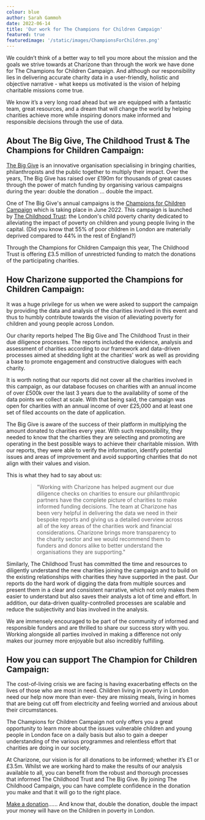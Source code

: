 ```yaml
---
colour: blue
author: Sarah Gammoh
date: 2022-06-14
title: 'Our work for The Champions for Children Campaign'
featured: true
featuredimage: '/static/images/ChampionsForChildren.png'
---
```


We couldn’t think of a better way to tell you more about the mission and the goals we strive towards at Charizone than through the work we have done for The Champions for Children Campaign. And although our responsibility lies in delivering accurate charity data in a user-friendly, holistic and objective narrative  - what keeps us motivated is the vision of helping charitable missions come true.

We know it’s a very long road ahead but we are equipped with a fantastic team, great resources, and a dream that will change the world by helping charities achieve more while inspiring donors make informed and responsible decisions through the use of data.

## About The Big Give, The Childhood Trust & The Champions for Children Campaign:

[The Big Give](https://donate.thebiggive.org.uk/) is an innovative organisation specialising in bringing charities, philanthropists and the public together to multiply their impact. Over the years, The Big Give has raised over &pound;190m for thousands of great causes through the power of match funding by organising various campaigns during the year: double the donation &mldr; double the impact.

One of The Big Give's annual campaigns is the [Champions for Children Campaign](https://donate.thebiggive.org.uk/champions-for-children-2022) which is taking place in June 2022. This campaign is launched by [The Childhood Trust](https://www.childhoodtrust.org.uk/): the London&apos;s child poverty charity dedicated to alleviating the impact of poverty on children and young people living in the capital. (Did you know that 55% of poor children in London are materially deprived compared to 44% in the rest of England?)

Through the Champions for Children Campaign this year, The Childhood Trust is offering &pound;3.5 million of unrestricted funding to match the donations of the participating charities.

## How Charizone supported the Champions for Children Campaign: 

It was a huge privilege for us when we were asked to support the campaign by providing the data and analysis of the charities involved in this event and thus to humbly contribute towards the vision of alleviating poverty for children and young people across London.  

Our charity reports helped The Big Give and The Childhood Trust in their due diligence processes. The reports included the evidence, analysis and assessment of charities according to our framework and data-driven processes aimed at shedding light at the charities' work as well as providing a base to promote engagement and constructive dialogues with each charity. 

It is worth noting that our reports did not cover all the charities involved in this campaign, as our database focuses on charities with an annual income of over &pound;500k over the last 3 years due to the availability of some of the data points we collect at scale. With that being said, the campaign was open for charities with an annual income of over &pound;25,000 and at least one set of filed accounts on the date of application.

The Big Give is aware of the success of their platform in multiplying the amount donated to charities every year. With such responsibility, they needed to know that the charities they are selecting and promoting are operating in the best possible ways to achieve their charitable mission. With our reports, they were able to verify the information, identify potential issues and areas of improvement and avoid supporting charities that do not align with their values and vision.  

This is what they had to say about us: 

<figure class="quote">
    <blockquote cite="The Big Give">
        <p>&quot;Working with Charizone has helped augment our due diligence checks on charities to ensure our philanthropic partners have the complete picture of charities to make informed funding decisions. The team at Charizone has been very helpful in delivering the data we need in their bespoke reports and giving us a detailed overview across all of the key areas of the charities work and financial considerations. Charizone brings more transparency to the charity sector and we would recommend them to funders and donors alike to better understand the organisations they are supporting.&quot;</p>
    </blockquote>
</figure>

Similarly, The Childhood Trust has committed the time and resources to diligently understand the new charities joining the campaign and to build on the existing relationships with charities they have supported in the past. Our reports do the hard work of digging the data from multiple sources and present them in a clear and consistent narrative, which not only makes them easier to understand but also saves their analysts a lot of time and effort. In addition, our data-driven quality-controlled processes are scalable and reduce the subjectivity and bias involved in the analysis. 

We are immensely encouraged to be part of the community of informed and responsible funders and are thrilled to share our success story with you. Working alongside all parties involved in making a difference not only makes our journey more enjoyable but also incredibly fulfilling.

## How you can support The Champion for Children Campaign: 

The cost-of-living crisis we are facing is having exacerbating effects on the lives of those who are most in need. Children living in poverty in London need our help now more than ever- they are missing meals, living in homes that are being cut off from electricity and feeling worried and anxious about their circumstances. 

The Champions for Children Campaign not only offers you a great opportunity to learn more about the issues vulnerable children and young people in London face on a daily basis but also to gain a deeper understanding of the various programmes and relentless effort that charities are doing in our society. 

At Charizone, our vision is for all donations to be informed; whether it&rsquo;s &pound;1 or &pound;3.5m. Whilst we are working hard to make the results of our analysis available to all, you can benefit from the robust and thorough processes that informed The Childhood Trust and The Big Give. By joining The Childhood Campaign, you can have complete confidence in the donation you make and that it will go to the right place. 


<a href="https://donate.thebiggive.org.uk/champions-for-children-2022" class="btn bg-purple color-white">Make a donation</a>...... And know that, double the donation, double the impact your money will have on the Children in poverty in London.

